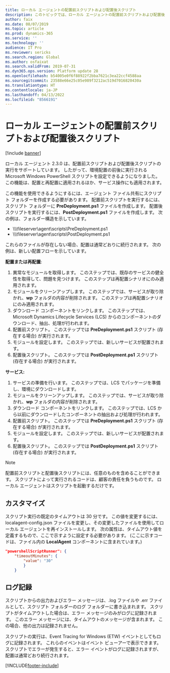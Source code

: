 ```yaml
---
title: ローカル エージェントの配置前スクリプトおよび配置後スクリプト
description: このトピックでは、ローカル エージェントの配置前スクリプトおよび配置後スクリプトに関する情報を提供します。
author: faix
ms.date: 08/07/2019
ms.topic: article
ms.prod: dynamics-365
ms.service: ''
ms.technology: ''
audience: IT Pro
ms.reviewer: sericks
ms.search.region: Global
ms.author: osfaixat
ms.search.validFrom: 2019-07-31
ms.dyn365.ops.version: Platform update 28
ms.openlocfilehash: b54005e0f6f88922f2bba7621c3ea22ccf4588aa
ms.sourcegitcommit: 23588e66e25c05e989f3212ac519d7016820430a
ms.translationtype: HT
ms.contentlocale: ja-JP
ms.lasthandoff: 04/13/2022
ms.locfileid: "8566191"
---
```

# <a name="local-agent-pre-deployment-and-post-deployment-scripts"></a>ローカル エージェントの配置前スクリプトおよび配置後スクリプト

[!include [banner](../includes/banner.md)]

ローカル エージェント 2.3.0 は、配置前スクリプトおよび配置後スクリプトの実行をサポートしています。 したがって、環境配置の前後に実行される Microsoft Windows PowerShell スクリプトを設定できるようになりました。 この機能は、配置と再配置に適用されるほか、サービス操作にも適用されます。

この機能を使用できるようにするには、エージェント ファイル共有にスクリプト フォルダーを作成する必要があります。 配置前スクリプトを実行するには、スクリプト フォルダーに **PreDeployment.ps1** ファイルを作成します。 配置後スクリプトを実行するには、**PostDeployment.ps1** ファイルを作成します。 次の例は、フォルダー構造を示しています。

- \\\\\\fileserver\\agent\\scripts\\PreDeployment.ps1
- \\\\\\fileserver\\agent\\scripts\\PostDeployment.ps1

これらのファイルが存在しない場合、配置は通常どおりに続行されます。 次の例は、新しい配置フローを示しています。

**配置または再配置**:

1. 異常なモジュールを取得します。 このステップでは、既存のサービスの健全性を取得して、問題を見つけます。 このステップは再配置シナリオにのみ適用されます。
2. モジュールをクリーンアップします。 このステップでは、サービスが取り除かれ、**wp** フォルダの内容が削除されます。 このステップは再配置シナリオにのみ適用されます。
3. ダウンロード コンポーネントをリンクします。 このステップでは、Microsoft Dynamics Lifecycle Services (LCS) からのコンポーネントのダウンロード、抽出、処理が行われます。
4. 配置前スクリプト。 このステップでは **PreDeployment.ps1** スクリプト (存在する場合) が実行されます。
5. モジュールを設定します。 このステップでは、新しいサービスが配置されます。
6. 配置後スクリプト。 このステップでは **PostDeployment.ps1** スクリプト (存在する場合) が実行されます。

**サービス:**

1. サービスの準備を行います。 このステップでは、LCS でパッケージを準備し、環境にダウンロードします。
2. モジュールをクリーンアップします。 このステップでは、サービスが取り除かれ、**wp** フォルダの内容が削除されます。
3. ダウンロード コンポーネントをリンクします。 このステップでは、LCS から以前にダウンロードしたコンポーネントの抽出および処理が行われます。
4. 配置前スクリプト。 このステップでは **PreDeployment.ps1** スクリプト (存在する場合) が実行されます。
5. モジュールを設定します。 このステップでは、新しいサービスが配置されます。
6. 配置後スクリプト。 このステップでは **PostDeployment.ps1** スクリプト (存在する場合) が実行されます。

> [!NOTE]
> 配置前スクリプトと配置後スクリプトには、任意のものを含めることができます。 スクリプトによって実行されるコードは、顧客の責任を負うものです。 ローカル エージェントはスクリプトを起動するだけです。

## <a name="customizations"></a>カスタマイズ

スクリプト実行の既定のタイムアウトは 30 分です。 この値を変更するには、localagent-config.json ファイルを変更し、その変更したファイルを使用してローカル エージェントを再インストールします。 次の属性は、タイムアウト値を定義するもので、ここで示すように設定する必要があります。 (ここに示すコードは、ファイル内の **LocalAgent** コンポーネントに含まれています。)

```json
"powershellScriptRunner": {
    "timeoutMinutes": {
        "value": "30"
        }
    }
```

## <a name="logging"></a>ログ記録

スクリプトからの出力およびエラー メッセージは、.log ファイルや .err ファイルとして、スクリプト フォルダーのログ フォルダーに書き込まれます。 スクリプトがタイムアウトした場合は、エラー メッセージのみがログに記録されます。 このエラー メッセージには、タイムアウトのメッセージが含まれます。 この場合、他の出力は記録されません。

スクリプトの実行は、Event Tracing for Windows (ETW) イベントとしてもログに記録されます。 これらのイベントはイベント ビューアーで表示できます。 スクリプトでエラーが発生すると、エラー イベントがログに記録されますが、配置は通常どおり続行されます。



[!INCLUDE[footer-include](../../../includes/footer-banner.md)]
